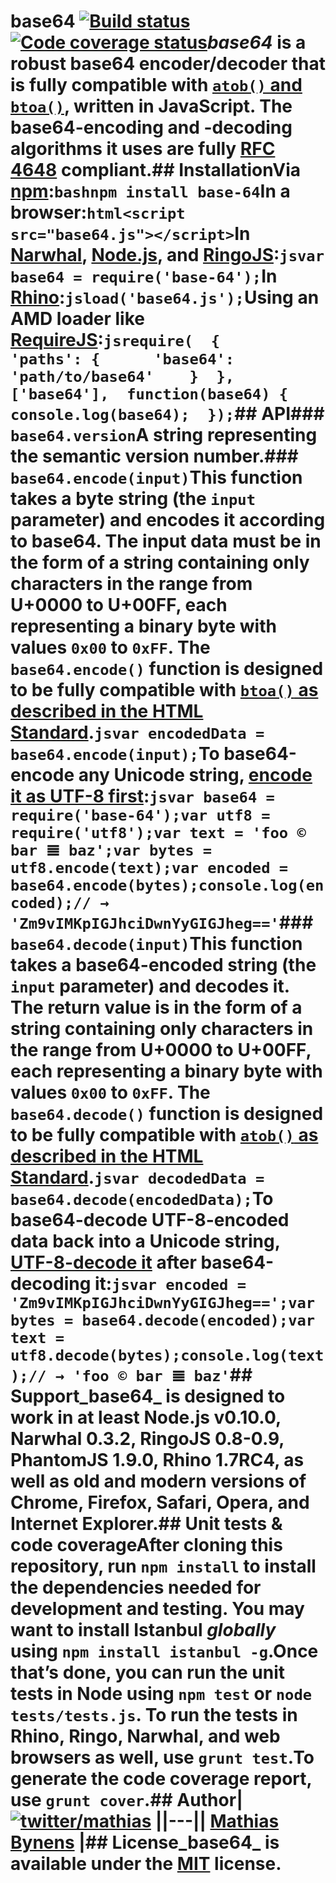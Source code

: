 # base64 [![Build status](https://travis-ci.org/mathiasbynens/base64.svg?branch=master)](https://travis-ci.org/mathiasbynens/base64) [![Code coverage status](http://img.shields.io/coveralls/mathiasbynens/base64/master.svg)](https://coveralls.io/r/mathiasbynens/base64)_base64_ is a robust base64 encoder/decoder that is fully compatible with [`atob()` and `btoa()`](https://html.spec.whatwg.org/multipage/webappapis.html#atob), written in JavaScript. The base64-encoding and -decoding algorithms it uses are fully [RFC 4648](https://tools.ietf.org/html/rfc4648#section-4) compliant.## InstallationVia [npm](https://www.npmjs.com/):```bashnpm install base-64```In a browser:```html<script src="base64.js"></script>```In [Narwhal](http://narwhaljs.org/), [Node.js](https://nodejs.org/), and [RingoJS](http://ringojs.org/):```jsvar base64 = require('base-64');```In [Rhino](http://www.mozilla.org/rhino/):```jsload('base64.js');```Using an AMD loader like [RequireJS](http://requirejs.org/):```jsrequire(  {    'paths': {      'base64': 'path/to/base64'    }  },  ['base64'],  function(base64) {    console.log(base64);  });```## API### `base64.version`A string representing the semantic version number.### `base64.encode(input)`This function takes a byte string (the `input` parameter) and encodes it according to base64. The input data must be in the form of a string containing only characters in the range from U+0000 to U+00FF, each representing a binary byte with values `0x00` to `0xFF`. The `base64.encode()` function is designed to be fully compatible with [`btoa()` as described in the HTML Standard](https://html.spec.whatwg.org/multipage/webappapis.html#dom-windowbase64-btoa).```jsvar encodedData = base64.encode(input);```To base64-encode any Unicode string, [encode it as UTF-8 first](https://github.com/mathiasbynens/utf8.js#utf8encodestring):```jsvar base64 = require('base-64');var utf8 = require('utf8');var text = 'foo © bar 𝌆 baz';var bytes = utf8.encode(text);var encoded = base64.encode(bytes);console.log(encoded);// → 'Zm9vIMKpIGJhciDwnYyGIGJheg=='```### `base64.decode(input)`This function takes a base64-encoded string (the `input` parameter) and decodes it. The return value is in the form of a string containing only characters in the range from U+0000 to U+00FF, each representing a binary byte with values `0x00` to `0xFF`. The `base64.decode()` function is designed to be fully compatible with [`atob()` as described in the HTML Standard](https://html.spec.whatwg.org/multipage/webappapis.html#dom-windowbase64-atob).```jsvar decodedData = base64.decode(encodedData);```To base64-decode UTF-8-encoded data back into a Unicode string, [UTF-8-decode it](https://github.com/mathiasbynens/utf8.js#utf8decodebytestring) after base64-decoding it:```jsvar encoded = 'Zm9vIMKpIGJhciDwnYyGIGJheg==';var bytes = base64.decode(encoded);var text = utf8.decode(bytes);console.log(text);// → 'foo © bar 𝌆 baz'```## Support_base64_ is designed to work in at least Node.js v0.10.0, Narwhal 0.3.2, RingoJS 0.8-0.9, PhantomJS 1.9.0, Rhino 1.7RC4, as well as old and modern versions of Chrome, Firefox, Safari, Opera, and Internet Explorer.## Unit tests & code coverageAfter cloning this repository, run `npm install` to install the dependencies needed for development and testing. You may want to install Istanbul _globally_ using `npm install istanbul -g`.Once that’s done, you can run the unit tests in Node using `npm test` or `node tests/tests.js`. To run the tests in Rhino, Ringo, Narwhal, and web browsers as well, use `grunt test`.To generate the code coverage report, use `grunt cover`.## Author| [![twitter/mathias](https://gravatar.com/avatar/24e08a9ea84deb17ae121074d0f17125?s=70)](https://twitter.com/mathias "Follow @mathias on Twitter") ||---|| [Mathias Bynens](https://mathiasbynens.be/) |## License_base64_ is available under the [MIT](https://mths.be/mit) license.

